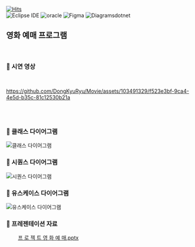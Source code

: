[![Hits](https://hits.seeyoufarm.com/api/count/incr/badge.svg?url=https%3A%2F%2Fgithub.com%2FDongKyuRyu%2FMovieReservationProgram&count_bg=%23A4C6DE&title_bg=%23274259&icon=&icon_color=%23020715&title=방문&edge_flat=false)](https://hits.seeyoufarm.com) <br>
![Eclipse IDE](https://img.shields.io/badge/Eclipse%20IDE-2C2255.svg?&style=for-the-badge&logo=Eclipse%20IDE&logoColor=white)
![oracle](https://img.shields.io/badge/oracle-F80000.svg?&style=for-the-badge&logo=oracle&logoColor=white)
![Figma](https://img.shields.io/badge/figma-F24E1E.svg?&style=for-the-badge&logo=Figma&logoColor=white)
![Diagramsdotnet](https://img.shields.io/badge/draw.IO-F08705.svg?&style=for-the-badge&logo=Diagramsdotnet&logoColor=white)
&nbsp;

## 영화 예매 프로그램 

&nbsp;

### 🖤 시연 영상

<br>

https://github.com/DongKyuRyu/Movie/assets/103491329/f523e3bf-9ca4-4e5d-b35c-81c12530b21a

<br>
<br>

###  🖤 클래스 다이어그램
![클래스 다이어그램](https://github.com/DongKyuRyu/Movie/assets/139706868/47a7cf9a-1a7e-4f69-9c75-840c6d47372c)



###  🖤 시퀀스 다이어그램
![시퀀스 다이어그램](https://github.com/DongKyuRyu/Movie/assets/103491329/f7ab1d3c-dc24-48e3-ad27-4b8b42ff3dbd)



###  🖤 유스케이스 다이어그램
![유스케이스 다이어그램](https://github.com/DongKyuRyu/Movie/assets/139706868/63161a1a-e391-4f1a-9617-1a6ea5c61899)


###  🖤 프레젠테이션 자료
   [프 로 젝 트 영 화 예 매.pptx](https://github.com/DongKyuRyu/Movie/files/13358792/default.pptx)
